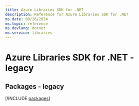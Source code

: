 ```yaml
---
title: Azure Libraries SDK for .NET
description: Reference for Azure Libraries SDK for .NET
ms.date: 08/26/2024
ms.topic: reference
ms.devlang: dotnet
ms.service: libraries
---
```

# Azure Libraries SDK for .NET - legacy
## Packages - legacy
[!INCLUDE [packages](libraries-index.md)]